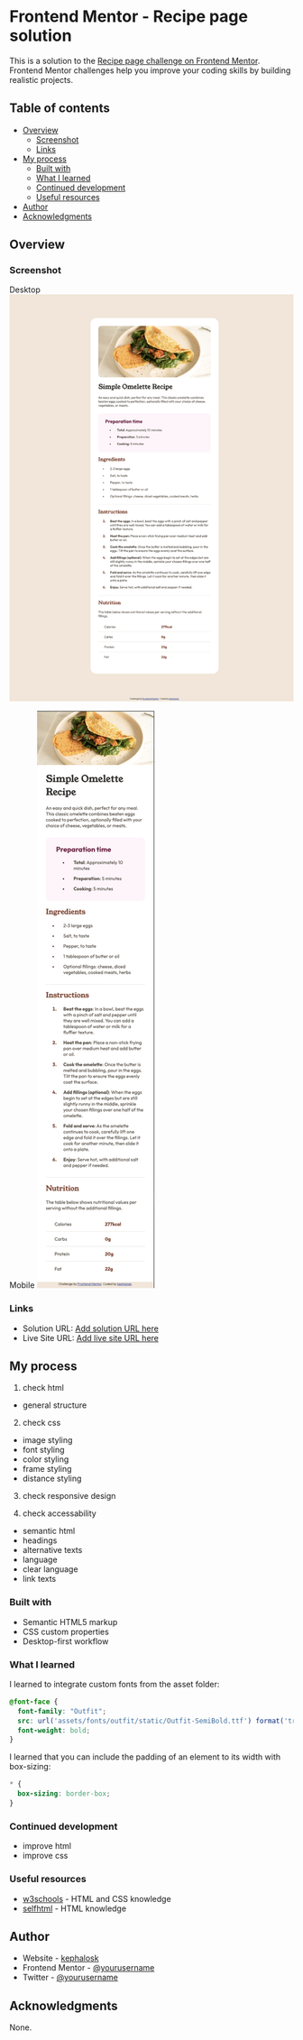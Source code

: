 # Frontend Mentor - Recipe page solution

This is a solution to the [Recipe page challenge on Frontend Mentor](https://www.frontendmentor.io/challenges/recipe-page-KiTsR8QQKm). Frontend Mentor challenges help you improve your coding skills by building realistic projects. 

## Table of contents

- [Overview](#overview)
  - [Screenshot](#screenshot)
  - [Links](#links)
- [My process](#my-process)
  - [Built with](#built-with)
  - [What I learned](#what-i-learned)
  - [Continued development](#continued-development)
  - [Useful resources](#useful-resources)
- [Author](#author)
- [Acknowledgments](#acknowledgments)


## Overview

### Screenshot

Desktop 
![Desktop](./screenshot_desktop.png)

Mobile
![Mobile](./screenshot_mobile.png)

### Links

- Solution URL: [Add solution URL here](https://github.com/kephalosk/recipe-page-main)
- Live Site URL: [Add live site URL here](https://your-live-site-url.com)

## My process

1. check html 
* general structure

2. check css
* image styling
* font styling
* color styling
* frame styling
* distance styling

3. check responsive design


4. check accessability
* semantic html
* headings
* alternative texts
* language
* clear language
* link texts

### Built with

- Semantic HTML5 markup
- CSS custom properties
- Desktop-first workflow

### What I learned

I learned to integrate custom fonts from the asset folder:
```css
@font-face {
  font-family: "Outfit";
  src: url('assets/fonts/outfit/static/Outfit-SemiBold.ttf') format('truetype');
  font-weight: bold;
}
```

I learned that you can include the padding of an element to its width with box-sizing:
```css
* {
  box-sizing: border-box;
}
```

### Continued development

* improve html
* improve css

### Useful resources

- [w3schools](https://www.w3schools.com/) - HTML and CSS knowledge
- [selfhtml](https://wiki.selfhtml.org/wiki/HTML) - HTML knowledge

## Author

- Website - [kephalosk](https://easywebpath.com)
- Frontend Mentor - [@yourusername](https://www.frontendmentor.io/profile/yourusername)
- Twitter - [@yourusername](https://www.twitter.com/yourusername)

## Acknowledgments

None.